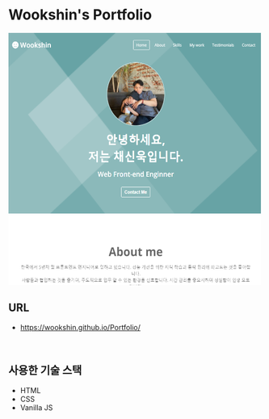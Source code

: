 # Wookshin's Portfolio

<img src="imgs/projects/portfolio.png" width="500px" height="500px" title="portfolio"/>

<br/>

## URL
 - https://wookshin.github.io/Portfolio/

<br/>

## 사용한 기술 스택

- HTML
- CSS
- Vanilla JS
